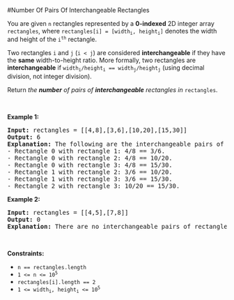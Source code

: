 #Number Of Pairs Of Interchangeable Rectangles
<p>You are given <code>n</code> rectangles represented by a <strong>0-indexed</strong> 2D integer array <code>rectangles</code>, where <code>rectangles[i] = [width<sub>i</sub>, height<sub>i</sub>]</code> denotes the width and height of the <code>i<sup>th</sup></code> rectangle.</p>
<p>Two rectangles <code>i</code> and <code>j</code> (<code>i &lt; j</code>) are considered <strong>interchangeable</strong> if they have the <strong>same</strong> width-to-height ratio. More formally, two rectangles are <strong>interchangeable</strong> if <code>width<sub>i</sub>/height<sub>i</sub> == width<sub>j</sub>/height<sub>j</sub></code> (using decimal division, not integer division).</p>
<p>Return <em>the <strong>number</strong> of pairs of <strong>interchangeable</strong> rectangles in </em><code>rectangles</code>.</p>
<p> </p>
<p><strong class="example">Example 1:</strong></p>
<pre><strong>Input:</strong> rectangles = [[4,8],[3,6],[10,20],[15,30]]
<strong>Output:</strong> 6
<strong>Explanation:</strong> The following are the interchangeable pairs of rectangles by index (0-indexed):
- Rectangle 0 with rectangle 1: 4/8 == 3/6.
- Rectangle 0 with rectangle 2: 4/8 == 10/20.
- Rectangle 0 with rectangle 3: 4/8 == 15/30.
- Rectangle 1 with rectangle 2: 3/6 == 10/20.
- Rectangle 1 with rectangle 3: 3/6 == 15/30.
- Rectangle 2 with rectangle 3: 10/20 == 15/30.
</pre>
<p><strong class="example">Example 2:</strong></p>
<pre><strong>Input:</strong> rectangles = [[4,5],[7,8]]
<strong>Output:</strong> 0
<strong>Explanation:</strong> There are no interchangeable pairs of rectangles.
</pre>
<p> </p>
<p><strong>Constraints:</strong></p>
<ul>
<li><code>n == rectangles.length</code></li>
<li><code>1 &lt;= n &lt;= 10<sup>5</sup></code></li>
<li><code>rectangles[i].length == 2</code></li>
<li><code>1 &lt;= width<sub>i</sub>, height<sub>i</sub> &lt;= 10<sup>5</sup></code></li>
</ul>
